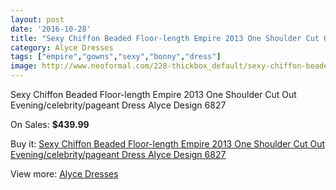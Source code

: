 ```yaml
---
layout: post
date: '2016-10-28'
title: "Sexy Chiffon Beaded Floor-length Empire 2013 One Shoulder Cut Out Evening/celebrity/pageant Dress Alyce Design 6827"
category: Alyce Dresses
tags: ["empire","gowns","sexy","bonny","dress"]
image: http://www.neoformal.com/228-thickbox_default/sexy-chiffon-beaded-floor-length-empire-2013-one-shoulder-cut-out-evening-celebrity-pageant-dress-alyce-design-6827.jpg
---
```

Sexy Chiffon Beaded Floor-length Empire 2013 One Shoulder Cut Out Evening/celebrity/pageant Dress Alyce Design 6827

On Sales: **$439.99**
<a href="https://www.neoformal.com/en/alyce-dresses/80-sexy-chiffon-beaded-floor-length-empire-2013-one-shoulder-cut-out-evening-celebrity-pageant-dress-alyce-design-6827.html"><amp-img layout="responsive" width="600" height="600" src="//www.neoformal.com/228-thickbox_default/sexy-chiffon-beaded-floor-length-empire-2013-one-shoulder-cut-out-evening-celebrity-pageant-dress-alyce-design-6827.jpg" alt="Sexy Chiffon Beaded Floor-length Empire 2013 One Shoulder Cut Out Evening/celebrity/pageant Dress Alyce Design 6827 0" /></a>
<a href="https://www.neoformal.com/en/alyce-dresses/80-sexy-chiffon-beaded-floor-length-empire-2013-one-shoulder-cut-out-evening-celebrity-pageant-dress-alyce-design-6827.html"><amp-img layout="responsive" width="600" height="600" src="//www.neoformal.com/229-thickbox_default/sexy-chiffon-beaded-floor-length-empire-2013-one-shoulder-cut-out-evening-celebrity-pageant-dress-alyce-design-6827.jpg" alt="Sexy Chiffon Beaded Floor-length Empire 2013 One Shoulder Cut Out Evening/celebrity/pageant Dress Alyce Design 6827 1" /></a>

Buy it: [Sexy Chiffon Beaded Floor-length Empire 2013 One Shoulder Cut Out Evening/celebrity/pageant Dress Alyce Design 6827](https://www.neoformal.com/en/alyce-dresses/80-sexy-chiffon-beaded-floor-length-empire-2013-one-shoulder-cut-out-evening-celebrity-pageant-dress-alyce-design-6827.html "Sexy Chiffon Beaded Floor-length Empire 2013 One Shoulder Cut Out Evening/celebrity/pageant Dress Alyce Design 6827")

View more: [Alyce Dresses](https://www.neoformal.com/en/3-alyce-dresses "Alyce Dresses")
